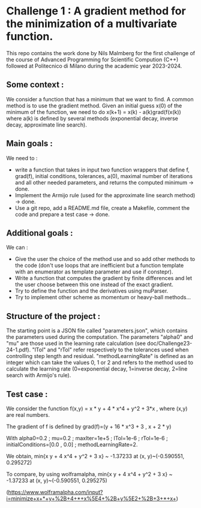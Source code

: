 # Challenge 1 : A gradient method for the minimization of a multivariate function.

This repo contains the work done by Nils Malmberg for the first challenge of the course of Advanced Programming for Scientific Compution (C++) followed at Politecnico di Milano during the academic year 2023-2024.

## Some context :
We consider a function that has a minimum that we want to find. A common method is to use the gradient method. Given an initial guess x(0) of the minimum of the function, we need to do x(k+1) = x(k) - a(k)grad(f(x(k)) where a(k) is defined by several methods (exponential decay, inverse decay, approximate line search).

## Main goals :
We need to :
- write a function that takes in input two function wrappers that define f, grad(f), initial conditions, tolerances, a(0), maximal number of iterations and all other needed parameters, and returns the computed minimum -> done.
- Implement the Armijo rule (used for the approximate line search method) -> done.
- Use a git repo, add a README.md file, create a Makefile, comment the code and prepare a test case -> done.

## Additional goals :
We can :
- Give the user the choice of the method use and so add other methods to the code (don't use loops that are inefficient but a function template with an enumerator as template parameter and use if constepr).
- Write a function that computes the gradient by finite differences and let the user choose between this one instead of the exact gradient.
- Try to define the function and the derivatives using muParser.
- Try to implement other scheme as momentum or heavy-ball methods...

## Structure of the project :
The starting point is a JSON file called "parameters.json", which contains the parameters used during the computation. The parameters "alpha0" and "mu" are those used in the learning rate calculation (see doc/Challenge23-24-1.pdf). "lTol" and "rTol" refer respectively to the tolerances used when controlling step length and residual. "methodLearningRate" is defined as an integer which can take the values 0, 1 or 2 and refers to the method used to calculate the learning rate (0=exponential decay, 1=inverse decay, 2=line search with Armijo's rule).


## Test case :
We consider the function f(x,y) = x * y + 4 * x^4 + y^2 + 3*x , where (x,y) are real numbers.

The gradient of f is defined by grad(f)=(y + 16 * x^3 + 3 , x + 2 * y)

With alpha0=0.2 ; mu=0.2 ; maxIter=1e+5 ; lTol=1e-6 ; rTol=1e-6 ; initialConditions=[0.0 , 0.0] ; methodLearningRate=2.

We obtain, min{x y + 4 x^4 + y^2 + 3 x} ~ -1.37233 at (x, y)~(-0.590551, 0.295272)

To compare, by using wolframalpha, min{x y + 4 x^4 + y^2 + 3 x} ~ -1.37233 at (x, y)~(-0.590551, 0.295275)

(https://www.wolframalpha.com/input?i=minimize+x+*+y+%2B+4+*+x%5E4+%2B+y%5E2+%2B+3+*+x+)
